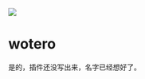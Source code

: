 ![](https://files.mdnice.com/user/3849/2edb4f82-f021-4a6f-85dc-d353bcb30b05.png)

# wotero
是的，插件还没写出来，名字已经想好了。

